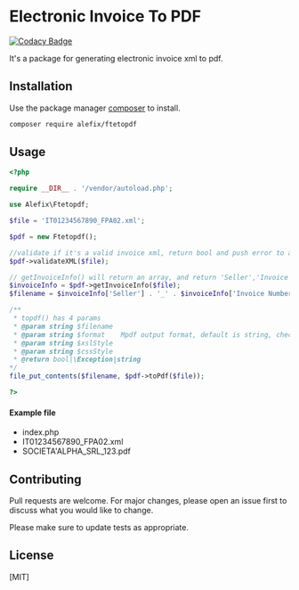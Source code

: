 # Electronic Invoice To PDF

[![Codacy Badge](https://api.codacy.com/project/badge/Grade/00af30382345413dbe6abde5cba06765)](https://app.codacy.com/app/hirale/ftetopdf?utm_source=github.com&utm_medium=referral&utm_content=hirale/ftetopdf&utm_campaign=Badge_Grade_Settings)

It's a package for generating electronic invoice xml to pdf.

## Installation

Use the package manager [composer](https://getcomposer.org/download/) to install.

```bash
composer require alefix/ftetopdf
```

## Usage

```php
<?php

require __DIR__ . '/vendor/autoload.php';

use Alefix\Ftetopdf;

$file = 'IT01234567890_FPA02.xml';

$pdf = new Ftetopdf();

//validate if it's a valid invoice xml, return bool and push error to array $pdf->errors
$pdf->validateXML($file);

// getInvoiceInfo() will return an array, and return 'Seller','Invoice Number','Vat Number'
$invoiceInfo = $pdf->getInvoiceInfo($file);
$filename = $invoiceInfo['Seller'] . '_' . $invoiceInfo['Invoice Number'] . '.pdf';

/**
 * topdf() has 4 params
 * @param string $filename
 * @param string $format    Mpdf output format, default is string, check mpdf output() for details
 * @param string $xslStyle
 * @param string $cssStyle
 * @return bool|\Exception|string
*/
file_put_contents($filename, $pdf->toPdf($file));

?>

```
#### Example file
- index.php
- IT01234567890_FPA02.xml
- SOCIETA'ALPHA_SRL_123.pdf


## Contributing
Pull requests are welcome. For major changes, please open an issue first to discuss what you would like to change.

Please make sure to update tests as appropriate.

## License
[MIT]
